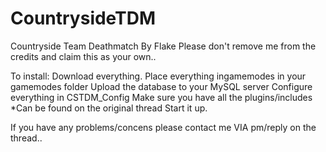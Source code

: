 CountrysideTDM
==============

Countryside Team Deathmatch By Flake
Please don't remove me from the credits and claim this as your own..

To install:
Download everything.
Place everything ingamemodes in your gamemodes folder
Upload the database to your MySQL server
Configure everything in CSTDM_Config
Make sure you have all the plugins/includes *Can be found on the original thread
Start it up.


If you have any problems/concens please contact me VIA pm/reply on the thread..
